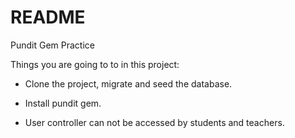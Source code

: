 # README

Pundit Gem Practice

Things you are going to to in this project:

- Clone the project, migrate and seed the database.

- Install pundit gem.

- User controller can not be accessed by students and teachers.
